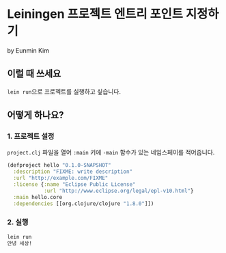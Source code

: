 # Leiningen 프로젝트 엔트리 포인트 지정하기

by Eunmin Kim

## 이럴 때 쓰세요

`lein run`으로 프로젝트를 실행하고 싶습니다.

## 어떻게 하나요?

### 1. 프로젝트 설정

`project.clj` 파일을 열어 `:main` 키에 `-main` 함수가 있는 네임스페이를 적어줍니다.

```clojure
(defproject hello "0.1.0-SNAPSHOT"
  :description "FIXME: write description"
  :url "http://example.com/FIXME"
  :license {:name "Eclipse Public License"
            :url "http://www.eclipse.org/legal/epl-v10.html"}
  :main hello.core
  :dependencies [[org.clojure/clojure "1.8.0"]])
```

### 2. 실행

```bash
lein run
안녕 세상!
```
